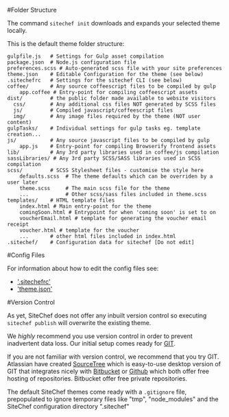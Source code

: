 #Folder Structure

The command `sitechef init` downloads and expands your selected theme locally.

This is the default theme folder structure:

    gulpfile.js   # Settings for Gulp asset compilation
    package.json  # Node.js configuration file
    preferences.scss # Auto-generated scss file with your site preferences
    theme.json    # Editable Configuration for the theme (see below)
    .sitechefrc   # Settings for the sitechef CLI (see below)
    coffee/       # Any source coffeescript files to be compiled by gulp
        app.coffee # Entry-point for compiling coffeescript assets
    dist/         # the public folder made available to website visitors
      css/        # Any additional css files NOT generated by SCSS files
      js/         # Compiled javascript/coffeescript files
      img/        # Any image files required by the theme (NOT user content)
    gulpTasks/    # Individual settings for gulp tasks eg. template creation...
    js/           # Any source javascript files to be compiled by gulp
        app.js    # Entry-point for compiling Browserify frontend assets
    lib/          # Any 3rd party libraries used in coffee/js compilation
    sassLibraries/ # Any 3rd party SCSS/SASS libraries used in SCSS compilation
    scss/         # SCSS Stylesheet files - customise the style here
        defaults.scss  # The theme defaults which can be overriden by a user later
        theme.scss     # The main scss file for the theme
        ...            # Other scss/sass files included in theme.scss
    templates/    # HTML template files
        index.html # Main entry-point for the theme
        comingSoon.html # Entrypoint for when 'coming soon' is set to on
        voucherEmail.html # template for generating the voucher email receipt
        voucher.html # template for the voucher
        ...       # other html files included in index.html
    .sitechef/    # Configuration data for sitechef [Do not edit]
#Config Files

For information about how to edit the config files see:

- ['.sitechefrc'](configfiles/sitechefrc.md)
- ['theme.json'](configfiles/themejson.md)

#Version Control

As yet, SiteChef does not offer any inbuilt version control so executing
`sitechef publish` will overwrite the existing theme.

We *highly* recommend you use version control in order to prevent inadvertent data loss. Our initial setup comes ready for [GIT](http://git-scm.com/).

If you are not familiar with version control, we recommend that
you try GIT. Atlassian have created [SourceTree](http://www.sourcetreeapp.com/) which is easy-to-use desktop version of GIT that integrates nicely with [Bitbucket](http://www.bitbucket.org) or [Github](https://www.github.com) which both offer free hosting of repositories. Bitbucket offer free private repositories.

The default SiteChef themes come ready with a `.gitignore` file, prepopulated to ignore temporary files like "tmp", "node_modules" and the SiteChef configuration directory ".sitechef"
